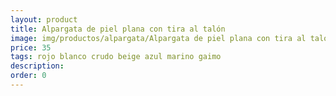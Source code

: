 ```yaml
---
layout: product
title: Alpargata de piel plana con tira al talón
image: img/productos/alpargata/Alpargata de piel plana con tira al talón=35 =rojo blanco crudo beige azul marino gaimo.webp
price: 35 
tags: rojo blanco crudo beige azul marino gaimo
description: 
order: 0
---
```

